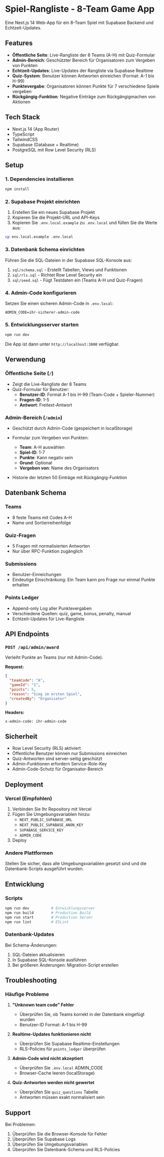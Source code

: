 # Spiel-Rangliste - 8-Team Game App

Eine Next.js 14 Web-App für ein 8-Team Spiel mit Supabase Backend und Echtzeit-Updates.

## Features

- **Öffentliche Seite**: Live-Rangliste der 8 Teams (A-H) mit Quiz-Formular
- **Admin-Bereich**: Geschützter Bereich für Organisatoren zum Vergeben von Punkten
- **Echtzeit-Updates**: Live-Updates der Rangliste via Supabase Realtime
- **Quiz-System**: Benutzer können Antworten einreichen (Format: A-1 bis H-99)
- **Punktevergabe**: Organisatoren können Punkte für 7 verschiedene Spiele vergeben
- **Rückgängig-Funktion**: Negative Einträge zum Rückgängigmachen von Aktionen

## Tech Stack

- Next.js 14 (App Router)
- TypeScript
- TailwindCSS
- Supabase (Database + Realtime)
- PostgreSQL mit Row Level Security (RLS)

## Setup

### 1. Dependencies installieren

```bash
npm install
```

### 2. Supabase Projekt einrichten

1. Erstellen Sie ein neues Supabase Projekt
2. Kopieren Sie die Projekt-URL und API-Keys
3. Kopieren Sie `.env.local.example` zu `.env.local` und füllen Sie die Werte aus:

```bash
cp env.local.example .env.local
```

### 3. Datenbank Schema einrichten

Führen Sie die SQL-Dateien in der Supabase SQL-Konsole aus:

1. `sql/schema.sql` - Erstellt Tabellen, Views und Funktionen
2. `sql/rls.sql` - Richtet Row Level Security ein
3. `sql/seed.sql` - Fügt Testdaten ein (Teams A-H und Quiz-Fragen)

### 4. Admin-Code konfigurieren

Setzen Sie einen sicheren Admin-Code in `.env.local`:

```
ADMIN_CODE=ihr-sicherer-admin-code
```

### 5. Entwicklungsserver starten

```bash
npm run dev
```

Die App ist dann unter `http://localhost:3000` verfügbar.

## Verwendung

### Öffentliche Seite (`/`)

- Zeigt die Live-Rangliste der 8 Teams
- Quiz-Formular für Benutzer:
  - **Benutzer-ID**: Format A-1 bis H-99 (Team-Code + Spieler-Nummer)
  - **Fragen-ID**: 1-5
  - **Antwort**: Freitext-Antwort

### Admin-Bereich (`/admin`)

- Geschützt durch Admin-Code (gespeichert in localStorage)
- Formular zum Vergeben von Punkten:
  - **Team**: A-H auswählen
  - **Spiel-ID**: 1-7
  - **Punkte**: Kann negativ sein
  - **Grund**: Optional
  - **Vergeben von**: Name des Organisators

- Historie der letzten 50 Einträge mit Rückgängig-Funktion

## Datenbank Schema

### Teams
- 8 feste Teams mit Codes A-H
- Name und Sortierreihenfolge

### Quiz-Fragen
- 5 Fragen mit normalisierten Antworten
- Nur über RPC-Funktion zugänglich

### Submissions
- Benutzer-Einreichungen
- Eindeutige Einschränkung: Ein Team kann pro Frage nur einmal Punkte erhalten

### Points Ledger
- Append-only Log aller Punktevergaben
- Verschiedene Quellen: quiz, game, bonus, penalty, manual
- Echtzeit-Updates für Live-Rangliste

## API Endpoints

### `POST /api/admin/award`
Verleiht Punkte an Teams (nur mit Admin-Code).

**Request:**
```json
{
  "teamCode": "A",
  "gameId": "1",
  "points": 5,
  "reason": "Sieg im ersten Spiel",
  "createdBy": "Organisator"
}
```

**Headers:**
```
x-admin-code: ihr-admin-code
```

## Sicherheit

- Row Level Security (RLS) aktiviert
- Öffentliche Benutzer können nur Submissions einreichen
- Quiz-Antworten sind server-seitig geschützt
- Admin-Funktionen erfordern Service-Role-Key
- Admin-Code-Schutz für Organisator-Bereich

## Deployment

### Vercel (Empfohlen)

1. Verbinden Sie Ihr Repository mit Vercel
2. Fügen Sie Umgebungsvariablen hinzu:
   - `NEXT_PUBLIC_SUPABASE_URL`
   - `NEXT_PUBLIC_SUPABASE_ANON_KEY`
   - `SUPABASE_SERVICE_KEY`
   - `ADMIN_CODE`
3. Deploy

### Andere Plattformen

Stellen Sie sicher, dass alle Umgebungsvariablen gesetzt sind und die Datenbank-Scripts ausgeführt wurden.

## Entwicklung

### Scripts

```bash
npm run dev          # Entwicklungsserver
npm run build        # Production Build
npm run start        # Production Server
npm run lint         # ESLint
```

### Datenbank-Updates

Bei Schema-Änderungen:
1. SQL-Dateien aktualisieren
2. In Supabase SQL-Konsole ausführen
3. Bei größeren Änderungen: Migration-Script erstellen

## Troubleshooting

### Häufige Probleme

1. **"Unknown team code" Fehler**
   - Überprüfen Sie, ob Teams korrekt in der Datenbank eingefügt wurden
   - Benutzer-ID Format: A-1 bis H-99

2. **Realtime-Updates funktionieren nicht**
   - Überprüfen Sie Supabase Realtime-Einstellungen
   - RLS-Policies für `points_ledger` überprüfen

3. **Admin-Code wird nicht akzeptiert**
   - Überprüfen Sie `.env.local` ADMIN_CODE
   - Browser-Cache leeren (localStorage)

4. **Quiz-Antworten werden nicht gewertet**
   - Überprüfen Sie `quiz_questions` Tabelle
   - Antworten müssen exakt normalisiert sein

## Support

Bei Problemen:
1. Überprüfen Sie die Browser-Konsole für Fehler
2. Überprüfen Sie Supabase Logs
3. Überprüfen Sie Umgebungsvariablen
4. Überprüfen Sie Datenbank-Schema und RLS-Policies